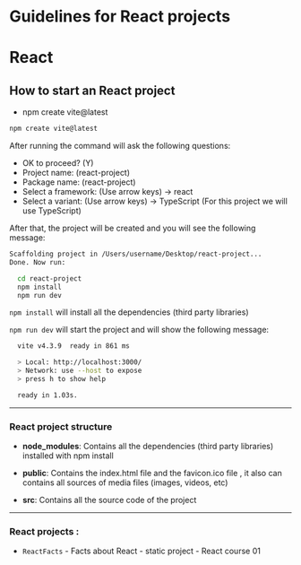 # Guidelines for React projects

# React 

## How to start an React project

* npm create vite@latest

````bash
npm create vite@latest
````

After running the command will ask the following questions:

* OK to proceed? (Y) 
* Project name: (react-project)
* Package name: (react-project)
* Select a framework: (Use arrow keys) -> react
* Select a variant: (Use arrow keys) -> TypeScript (For this project we will use TypeScript)

After that, the project will be created and you will see the following message:

```bash
Scaffolding project in /Users/username/Desktop/react-project...
Done. Now run:

  cd react-project
  npm install
  npm run dev
```

`npm install` will install all the dependencies (third party libraries) 

`npm run dev` will start the project and will show the following message:

```bash
  vite v4.3.9  ready in 861 ms

  > Local: http://localhost:3000/
  > Network: use --host to expose
  > press h to show help

  ready in 1.03s.
```
--------------------------------------------------------------

### React project structure

* **node_modules**: Contains all the dependencies (third party libraries) installed with npm install

* **public**: Contains the index.html file and the favicon.ico file , it also can contains all sources of media files (images, videos, etc)

* **src**: Contains all the source code of the project

--------------------------------------------------------------
### React projects :

* `ReactFacts` - Facts about React - static project - React course 01
